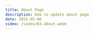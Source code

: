 ```yaml
---
title: About Page
description: How to update about page
date: 2025-05-06
video: /video/03.about.webm
---
```


